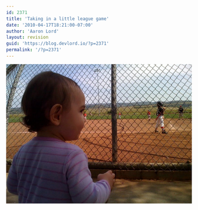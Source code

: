 ```yaml
---
id: 2371
title: 'Taking in a little league game'
date: '2010-04-17T18:21:00-07:00'
author: 'Aaron Lord'
layout: revision
guid: 'https://blog.devlord.io/?p=2371'
permalink: '/?p=2371'
---
```


<p class="mobile-photo"><a href="/assets/img/2011/10/photo-744386.jpg"><img src="/assets/img/2011/10/photo-744386.jpg?w=300" border="0" alt="" /></a></p><div class="blogger-post-footer"><img width='1' height='1' src="/blog/taking-in-a-little-league-game/"' /></div>